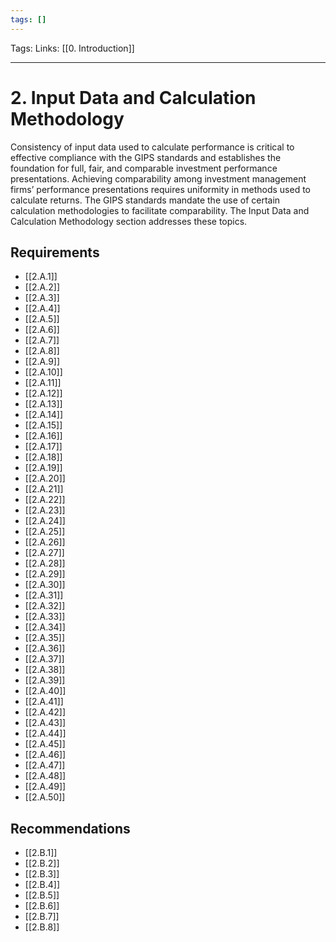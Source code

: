 ```yaml
---
tags: []
---
```

Tags: 
Links: [[0. Introduction]]
___
# 2. Input Data and Calculation Methodology
Consistency of input data used to calculate performance is critical to effective compliance with the GIPS standards and establishes the foundation for full, fair, and comparable investment performance presentations. Achieving comparability among investment management firms’ performance presentations requires uniformity in methods used to calculate returns. The GIPS standards mandate the use of certain calculation methodologies to facilitate comparability. The Input Data and Calculation Methodology section addresses these topics.

## Requirements
- [[2.A.1]]
- [[2.A.2]]
- [[2.A.3]]
- [[2.A.4]]
- [[2.A.5]]
- [[2.A.6]]
- [[2.A.7]]
- [[2.A.8]]
- [[2.A.9]]
- [[2.A.10]]
- [[2.A.11]]
- [[2.A.12]]
- [[2.A.13]]
- [[2.A.14]]
- [[2.A.15]]
- [[2.A.16]]
- [[2.A.17]]
- [[2.A.18]]
- [[2.A.19]]
- [[2.A.20]]
- [[2.A.21]]
- [[2.A.22]]
- [[2.A.23]]
- [[2.A.24]]
- [[2.A.25]]
- [[2.A.26]]
- [[2.A.27]]
- [[2.A.28]]
- [[2.A.29]]
- [[2.A.30]]
- [[2.A.31]]
- [[2.A.32]]
- [[2.A.33]]
- [[2.A.34]]
- [[2.A.35]]
- [[2.A.36]]
- [[2.A.37]]
- [[2.A.38]]
- [[2.A.39]]
- [[2.A.40]]
- [[2.A.41]]
- [[2.A.42]]
- [[2.A.43]]
- [[2.A.44]]
- [[2.A.45]]
- [[2.A.46]]
- [[2.A.47]]
- [[2.A.48]]
- [[2.A.49]]
- [[2.A.50]]
## Recommendations
- [[2.B.1]]
- [[2.B.2]]
- [[2.B.3]]
- [[2.B.4]]
- [[2.B.5]]
- [[2.B.6]]
- [[2.B.7]]
- [[2.B.8]]